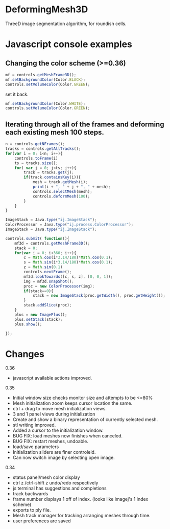 # DeformingMesh3D
ThreeD image segmentation algorithm, for roundish cells.

# Javascript console examples

## Changing the color scheme (>=0.36)

```javascript
mf = controls.getMeshFrame3D();
mf.setBackgroundColor(Color.BLACK);
controls.setVolumeColor(Color.GREEN);
```
set it back.
```javascript
mf.setBackgroundColor(Color.WHITE);
controls.setVolumeColor(Color.GREEN);
```

## Iterating through all of the frames and deforming each existing mesh 100 steps.

```javascript
n = controls.getNFrames();
tracks = controls.getAllTracks();
for(var i = 0; i<n; i++){
    controls.toFrame(i)
    ts = tracks.size();
    for( var j = 0; j<ts; j++){
        track = tracks.get(j);
        if(track.containsKey(i)){
            mesh = track.getMesh(i);
            print(i + ", " + j + ", " + mesh);
            controls.selectMesh(mesh);
            controls.deformMesh(100);
        }
    }
}
```

```javascript
ImageStack = Java.type("ij.ImageStack");
ColorProcessor = Java.type("ij.process.ColorProcessor");
ImageStack = Java.type("ij.ImageStack");

controls.submit( function(){
    mf3d = controls.getMeshFrame3D();
    stack = 0;
    for(var i = 0; i<360; i++){
        c = Math.cos(i*3.14/180)*Math.cos(0.1);
        s = Math.sin(i*3.14/180)*Math.cos(0.1);
        z = Math.sin(0.1)
        controls.nextFrame();
        mf3d.lookTowards([c, s, z], [0, 0, 1]);
        img = mf3d.snapShot();
        proc = new ColorProcessor(img);
        if(stack==0){
            stack = new ImageStack(proc.getWidth(), proc.getHeight());
        }
        stack.addSlice(proc);
    }
    plus = new ImagePlus();
    plus.setStack(stack);
    plus.show();

});
```
# Changes
0.36

- javascript available actions improved.


0.35

- Initial window size checks monitor size and attempts to be <=80%
- Mesh initialization zoom keeps cursor location the same.
- ctrl + drag to move mesh initialization views.
- 3 and 1 panel views during initialization
- Create and show a binary representation of currently selected mesh.
- stl writing improved.
- Added a cursor to the initialization window.
- BUG FIX: load meshes now finishes when canceled.
- BUG FIX: restart meshes, undoable.
- load/save parameters
- Initialization sliders are finer controleld.
- Can now switch image by selecting open image.

0.34

- status panel/mesh color display
- ctrl z /ctrl-shift z undo/redo respectively
- js terminal has suggestions and completions
- track backwards
- frame number displays 1 off of index. (looks like imagej's 1 index scheme)
- exports to ply file.
- Mesh track manager for tracking arranging meshes through time.
- user preferences are saved
